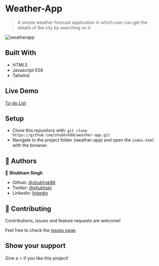 # Weather-App

> A simple weather forecast application in which user can get the details of the city by searching on it

![weatherapp](https://user-images.githubusercontent.com/15898299/87446090-3b2e1780-c5cf-11ea-8341-8699024aaffa.png)


## Built With

- HTML5
- Javascript ES6
- Tailwind

## Live Demo

[To-do List](https://raw.githack.com/shubhsk88/To-do-app/tree/feaure-to-do/index.html)

## Setup

- Clone this repository with: `git clone https://github.com/shubhsk88/weather-app.git `
- Navigate to the project folder (weather-app) and open the `index.html` with the browser.

## 👤 Authors

👤 **Shubham Singh**

- Github: [@shubhsk88](https://github.com/shubhsk88)
- Twitter: [@shubhski](twitter.com/shubski)
- Linkedin: [linkedin](https://www.linkedin.com/in/shubhski/)



## 🤝 Contributing

Contributions, issues and feature requests are welcome!

Feel free to check the [issues page](/issues).

## Show your support

Give a ⭐️ if you like this project!